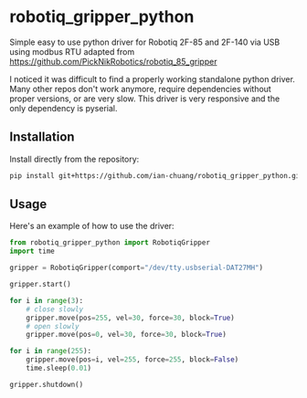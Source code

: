 # robotiq_gripper_python
Simple easy to use python driver for Robotiq 2F-85 and 2F-140 via USB using modbus RTU adapted from https://github.com/PickNikRobotics/robotiq_85_gripper

I noticed it was difficult to find a properly working standalone python driver. Many other repos don't work anymore, require dependencies without proper versions, or are very slow. This driver is very responsive and the only dependency is pyserial.

## Installation

Install directly from the repository:

```bash
pip install git+https://github.com/ian-chuang/robotiq_gripper_python.git
```

## Usage

Here's an example of how to use the driver:

```python
from robotiq_gripper_python import RobotiqGripper
import time

gripper = RobotiqGripper(comport="/dev/tty.usbserial-DAT27MH")

gripper.start()

for i in range(3):
    # close slowly
    gripper.move(pos=255, vel=30, force=30, block=True)
    # open slowly
    gripper.move(pos=0, vel=30, force=30, block=True)

for i in range(255):
    gripper.move(pos=i, vel=255, force=255, block=False)
    time.sleep(0.01)

gripper.shutdown()
```